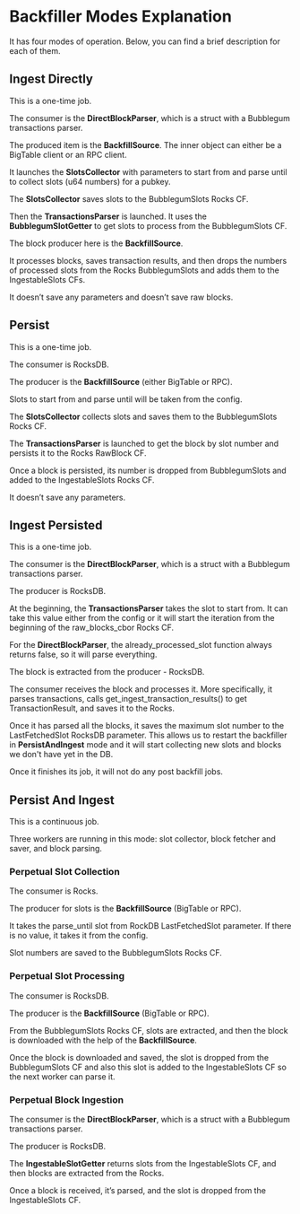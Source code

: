 # Backfiller Modes Explanation

It has four modes of operation. Below, you can find a brief description for each of them.

## Ingest Directly

This is a one-time job.

The consumer is the **DirectBlockParser**, which is a struct with a Bubblegum transactions parser.

The produced item is the **BackfillSource**. The inner object can either be a BigTable client or an RPC client.

It launches the **SlotsCollector** with parameters to start from and parse until to collect slots (u64 numbers) for a pubkey.

The **SlotsCollector** saves slots to the BubblegumSlots Rocks CF.

Then the **TransactionsParser** is launched. It uses the **BubblegumSlotGetter** to get slots to process from the BubblegumSlots CF.

The block producer here is the **BackfillSource**.

It processes blocks, saves transaction results, and then drops the numbers of processed slots from the Rocks BubblegumSlots and adds them to the IngestableSlots CFs.

It doesn’t save any parameters and doesn’t save raw blocks.

## Persist

This is a one-time job.

The consumer is RocksDB.

The producer is the **BackfillSource** (either BigTable or RPC).

Slots to start from and parse until will be taken from the config.

The **SlotsCollector** collects slots and saves them to the BubblegumSlots Rocks CF.

The **TransactionsParser** is launched to get the block by slot number and persists it to the Rocks RawBlock CF.

Once a block is persisted, its number is dropped from BubblegumSlots and added to the IngestableSlots Rocks CF.

It doesn’t save any parameters.

## Ingest Persisted

This is a one-time job.

The consumer is the **DirectBlockParser**, which is a struct with a Bubblegum transactions parser.

The producer is RocksDB.

At the beginning, the **TransactionsParser** takes the slot to start from. It can take this value either from the config or it will start the iteration from the beginning of the raw_blocks_cbor Rocks CF.

For the **DirectBlockParser**, the already_processed_slot function always returns false, so it will parse everything.

The block is extracted from the producer - RocksDB.

The consumer receives the block and processes it. More specifically, it parses transactions, calls get_ingest_transaction_results() to get TransactionResult, and saves it to the Rocks.

Once it has parsed all the blocks, it saves the maximum slot number to the LastFetchedSlot RocksDB parameter. This allows us to restart the backfiller in **PersistAndIngest** mode and it will start collecting new slots and blocks we don't have yet in the DB.

Once it finishes its job, it will not do any post backfill jobs.

## Persist And Ingest

This is a continuous job.

Three workers are running in this mode: slot collector, block fetcher and saver, and block parsing.

### Perpetual Slot Collection

The consumer is Rocks.

The producer for slots is the **BackfillSource** (BigTable or RPC).

It takes the parse_until slot from RockDB LastFetchedSlot parameter. If there is no value, it takes it from the config.

Slot numbers are saved to the BubblegumSlots Rocks CF.

### Perpetual Slot Processing

The consumer is RocksDB.

The producer is the **BackfillSource** (BigTable or RPC).

From the BubblegumSlots Rocks CF, slots are extracted, and then the block is downloaded with the help of the **BackfillSource**.

Once the block is downloaded and saved, the slot is dropped from the BubblegumSlots CF and also this slot is added to the IngestableSlots CF so the next worker can parse it.

### Perpetual Block Ingestion

The consumer is the **DirectBlockParser**, which is a struct with a Bubblegum transactions parser.

The producer is RocksDB.

The **IngestableSlotGetter** returns slots from the IngestableSlots CF, and then blocks are extracted from the Rocks.

Once a block is received, it’s parsed, and the slot is dropped from the IngestableSlots CF.